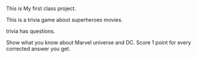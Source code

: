 This is My first class project.

This is a trivia game about superheroes movies.

trivia has questions. 

Show what you know about Marvel universe and DC. Score 1 point for every corrected answer you get. 
